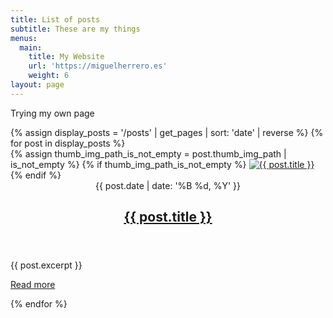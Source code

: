 ```yaml
---
title: List of posts
subtitle: These are my things
menus:
  main:
    title: My Website
    url: 'https://miguelherrero.es'
    weight: 6
layout: page
---
```


<p>Trying my own page</p>

<div class="post-feed">
    {% assign display_posts = '/posts' | get_pages | sort: 'date' | reverse %}
    {% for post in display_posts %}
    <article class="post post-card">
      <div class="post-card-inside">
        {% assign thumb_img_path_is_not_empty = post.thumb_img_path | is_not_empty %}
        {% if thumb_img_path_is_not_empty %}
        <a class="post-card-thumbnail" href="{{ post.url | relative_url }}">
          <img class="thumbnail" src="{{ post.thumb_img_path | relative_url }}" alt="{{ post.title }}" />
        </a>
        {% endif %}
        <div class="post-card-content">
          <header class="post-header">
            <div class="post-meta">
              <time class="published"
              datetime="{{ post.date | date: '%Y-%m-%d %H:%M' }}">{{ post.date | date: '%B %d, %Y' }}</time>
            </div>
            <h2 class="post-title"><a href="{{ post.url | relative_url }}" rel="bookmark">{{ post.title }}</a></h2>
          </header><!-- .post-header -->
          <div class="post-excerpt">
            <p>{{ post.excerpt }}</p>
            <p class="read-more">
              <a class="button inverse" href="{{ post.url | relative_url }}">Read more</a>
            </p>
          </div><!-- .post-excerpt -->
        </div><!-- .post-card-content -->
      </div><!-- .post-card-inside -->
    </article><!-- .post -->
    {% endfor %}
  </div><!-- .post-feed -->